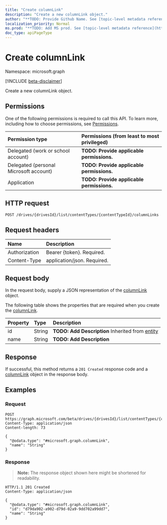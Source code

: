 ```yaml
---
title: "Create columnLink"
description: "Create a new columnLink object."
author: "**TODO: Provide Github Name. See [topic-level metadata reference](https://msgo.azurewebsites.net/add/document/guidelines/metadata.html#topic-level-metadata)**"
localization_priority: Normal
ms.prod: "**TODO: Add MS prod. See [topic-level metadata reference](https://msgo.azurewebsites.net/add/document/guidelines/metadata.html#topic-level-metadata)**"
doc_type: apiPageType
---
```


# Create columnLink
Namespace: microsoft.graph

[!INCLUDE [beta-disclaimer](../../includes/beta-disclaimer.md)]

Create a new columnLink object.

## Permissions
One of the following permissions is required to call this API. To learn more, including how to choose permissions, see [Permissions](/graph/permissions-reference).

|Permission type|Permissions (from least to most privileged)|
|:---|:---|
|Delegated (work or school account)|**TODO: Provide applicable permissions.**|
|Delegated (personal Microsoft account)|**TODO: Provide applicable permissions.**|
|Application|**TODO: Provide applicable permissions.**|

## HTTP request

<!-- {
  "blockType": "ignored"
}
-->
``` http
POST /drives/{drivesId}/list/contentTypes/{contentTypeId}/columnLinks
```

## Request headers
|Name|Description|
|:---|:---|
|Authorization|Bearer {token}. Required.|
|Content-Type|application/json. Required.|

## Request body
In the request body, supply a JSON representation of the [columnLink](../resources/columnlink.md) object.

The following table shows the properties that are required when you create the [columnLink](../resources/columnlink.md).

|Property|Type|Description|
|:---|:---|:---|
|id|String|**TODO: Add Description** Inherited from [entity](../resources/entity.md)|
|name|String|**TODO: Add Description**|



## Response

If successful, this method returns a `201 Created` response code and a [columnLink](../resources/columnlink.md) object in the response body.

## Examples

### Request
<!-- {
  "blockType": "request",
  "name": "create_columnlink_from_"
}
-->
``` http
POST https://graph.microsoft.com/beta/drives/{drivesId}/list/contentTypes/{contentTypeId}/columnLinks
Content-Type: application/json
Content-length: 73

{
  "@odata.type": "#microsoft.graph.columnLink",
  "name": "String"
}
```


### Response
>**Note:** The response object shown here might be shortened for readability.
<!-- {
  "blockType": "response",
  "truncated": true,
  "@odata.type": "microsoft.graph.columnLink"
}
-->
``` http
HTTP/1.1 201 Created
Content-Type: application/json

{
  "@odata.type": "#microsoft.graph.columnLink",
  "id": "d79da902-a902-d79d-02a9-9dd702a99dd7",
  "name": "String"
}
```

